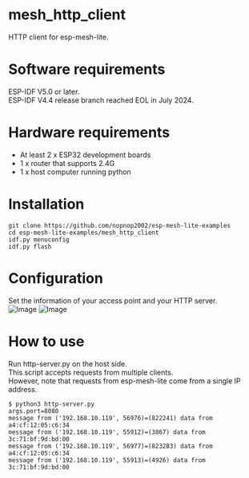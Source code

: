 # mesh_http_client
HTTP client for esp-mesh-lite.

# Software requirements
ESP-IDF V5.0 or later.   
ESP-IDF V4.4 release branch reached EOL in July 2024.   

# Hardware requirements
- At least 2 x ESP32 development boards
- 1 x router that supports 2.4G
- 1 x host computer running python

# Installation
```
git clone https://github.com/nopnop2002/esp-mesh-lite-examples
cd esp-mesh-lite-examples/mesh_http_client
idf.py menuconfig
idf.py flash
```

# Configuration   
Set the information of your access point and your HTTP server.   
![Image](https://github.com/user-attachments/assets/28ee4b1b-541a-4bc0-9d20-4c70e0e60452)
![Image](https://github.com/user-attachments/assets/2d84d6d0-742d-457f-8857-8694647e41e5)

# How to use
Run http-server.py on the host side.   
This script accepts requests from multiple clients.   
However, note that requests from esp-mesh-lite come from a single IP address.   
```
$ python3 http-server.py
args.port=8080
message from ('192.168.10.119', 56976)=(822241) data from a4:cf:12:05:c6:34
message from ('192.168.10.119', 55912)=(3867) data from 3c:71:bf:9d:bd:00
message from ('192.168.10.119', 56977)=(823283) data from a4:cf:12:05:c6:34
message from ('192.168.10.119', 55913)=(4926) data from 3c:71:bf:9d:bd:00
```

